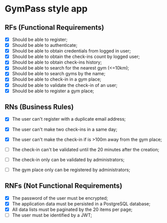# GymPass style app

## RFs (Functional Requirements)

- [x] Should be able to register;
- [x] Should be able to authenticate;
- [x] Should be able to obtain credentials from logged in user;
- [x] Should be able to obtain the check-ins count by logged user;
- [x] Should be able to obtain check-ins history;
- [x] Should be able to search for the nearest gym (<=10km);
- [x] Should be able to search gyms by the name;
- [x] Should be able to check-in in a gym place;
- [x] Should be able to validate the check-in of an user;
- [x] Should be able to register a gym place;

## RNs (Business Rules)

- [x] The user can't register with a duplicate email address;
- [x] The user can't make two check-ins in a same day;
- [x] The user can't make the check-in if is >100m away from the gym place;
- [ ] The check-in can't be validated until the 20 minutes after the creation;
- [ ] The check-in only can be validated by administrators;
- [ ] The gym place only can be registered by administrators;


## RNFs (Not Functional Requirements)

- [x] The password of the user must be encrypted;
- [x] The application data must be persisted in a PostgreSQL database;
- [x] All data lists must be paginated by the 20 items per page;
- [ ] The user must be identified by a JWT;
